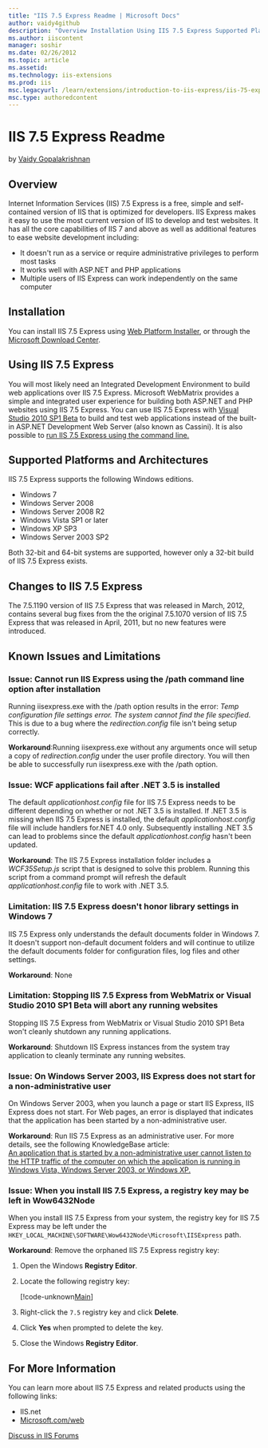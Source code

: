 ```yaml
---
title: "IIS 7.5 Express Readme | Microsoft Docs"
author: vaidy4github
description: "Overview Installation Using IIS 7.5 Express Supported Platforms and Architectures Changes to IIS 7.5 Express Known Issues and Limitations For More Informatio..."
ms.author: iiscontent
manager: soshir
ms.date: 02/26/2012
ms.topic: article
ms.assetid: 
ms.technology: iis-extensions
ms.prod: iis
msc.legacyurl: /learn/extensions/introduction-to-iis-express/iis-75-express-readme
msc.type: authoredcontent
---
```

IIS 7.5 Express Readme
====================
by [Vaidy Gopalakrishnan](https://github.com/vaidy4github)

<a id="Overview"></a>

## Overview

Internet Information Services (IIS) 7.5 Express is a free, simple and self-contained version of IIS that is optimized for developers. IIS Express makes it easy to use the most current version of IIS to develop and test websites. It has all the core capabilities of IIS 7 and above as well as additional features to ease website development including:

- It doesn't run as a service or require administrative privileges to perform most tasks
- It works well with ASP.NET and PHP applications
- Multiple users of IIS Express can work independently on the same computer

<a id="Installation"></a>

## Installation

You can install IIS 7.5 Express using [Web Platform Installer](https://www.microsoft.com/web/downloads/platform.aspx), or through the [Microsoft Download Center](https://www.microsoft.com/download/).

<a id="UsingIISExpress"></a>

## Using IIS 7.5 Express

You will most likely need an Integrated Development Environment to build web applications over IIS 7.5 Express. Microsoft WebMatrix provides a simple and integrated user experience for building both ASP.NET and PHP websites using IIS 7.5 Express. You can use IIS 7.5 Express with [Visual Studio 2010 SP1 Beta](https://www.microsoft.com/downloads/en/details.aspx?FamilyID=11ea69cb-cf12-4842-a3d7-b32a1e5642e2&amp;displaylang=en) to build and test web applications instead of the built-in ASP.NET Development Web Server (also known as Cassini). It is also possible to [run IIS 7.5 Express using the command line.](../using-iis-express/running-iis-express-from-the-command-line.md)

<a id="SupportedPlatforms"></a>

## Supported Platforms and Architectures

IIS 7.5 Express supports the following Windows editions.

- Windows 7
- Windows Server 2008
- Windows Server 2008 R2
- Windows Vista SP1 or later
- Windows XP SP3
- Windows Server 2003 SP2

Both 32-bit and 64-bit systems are supported, however only a 32-bit build of IIS 7.5 Express exists.

<a id="Changes"></a>

## Changes to IIS 7.5 Express

The 7.5.1190 version of IIS 7.5 Express that was released in March, 2012, contains several bug fixes from the the original 7.5.1070 version of IIS 7.5 Express that was released in April, 2011, but no new features were introduced.

<a id="KnownIssues"></a>

## Known Issues and Limitations

### Issue: Cannot run IIS Express using the /path command line option after installation

Running iisexpress.exe with the /path option results in the error: *Temp configuration file settings error. The system cannot find the file specified*. This is due to a bug where the *redirection.config* file isn't being setup correctly.  
  
**Workaround**:Running iisexpress.exe without any arguments once will setup a copy of *redirection.config* under the user profile directory. You will then be able to successfully run iisexpress.exe with the /path option.

### Issue: WCF applications fail after .NET 3.5 is installed

The default *applicationhost.config* file for IIS 7.5 Express needs to be different depending on whether or not .NET 3.5 is installed. If .NET 3.5 is missing when IIS 7.5 Express is installed, the default *applicationhost.config* file will include handlers for.NET 4.0 only. Subsequently installing .NET 3.5 can lead to problems since the default *applicationhost.config* hasn't been updated.  
  
**Workaround**: The IIS 7.5 Express installation folder includes a *WCF35Setup.js* script that is designed to solve this problem. Running this script from a command prompt will refresh the default *applicationhost.config* file to work with .NET 3.5.

### Limitation: IIS 7.5 Express doesn't honor library settings in Windows 7

IIS 7.5 Express only understands the default documents folder in Windows 7. It doesn't support non-default document folders and will continue to utilize the default documents folder for configuration files, log files and other settings.  
  
**Workaround**: None

### Limitation: Stopping IIS 7.5 Express from WebMatrix or Visual Studio 2010 SP1 Beta will abort any running websites

Stopping IIS 7.5 Express from WebMatrix or Visual Studio 2010 SP1 Beta won't cleanly shutdown any running applications.  
  
**Workaround**: Shutdown IIS Express instances from the system tray application to cleanly terminate any running websites.

### Issue: On Windows Server 2003, IIS Express does not start for a non-administrative user

On Windows Server 2003, when you launch a page or start IIS Express, IIS Express does not start. For Web pages, an error is displayed that indicates that the application has been started by a non-administrative user.  
  
**Workaround**: Run IIS 7.5 Express as an administrative user. For more details, see the following KnowledgeBase article:  
[An application that is started by a non-administrative user cannot listen to the HTTP traffic of the computer on which the application is running in Windows Vista, Windows Server 2003, or Windows XP.](https://support.microsoft.com/kb/939786)

### Issue: When you install IIS 7.5 Express, a registry key may be left in Wow6432Node

When you install IIS 7.5 Express from your system, the registry key for IIS 7.5 Express may be left under the `HKEY_LOCAL_MACHINE\SOFTWARE\Wow6432Node\Microsoft\IISExpress` path.  
  
**Workaround**: Remove the orphaned IIS 7.5 Express registry key: 

1. Open the Windows **Registry Editor**.
2. Locate the following registry key: 

    [!code-unknown[Main](iis-75-express-readme/samples/sample-127511-1.unknown)]
3. Right-click the `7.5` registry key and click **Delete**.
4. Click **Yes** when prompted to delete the key.
5. Close the Windows **Registry Editor**.

<a id="Information"></a>

## For More Information

You can learn more about IIS 7.5 Express and related products using the following links:

- IIS.net
- [Microsoft.com/web](https://www.microsoft.com/web)
  
  
[Discuss in IIS Forums](https://forums.iis.net/1166.aspx)